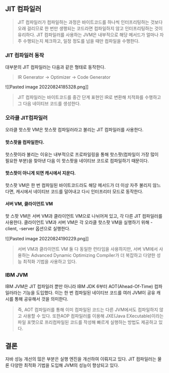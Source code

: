 ## JIT 컴파일러

> JIT 컴파일러가 컴파일하는 과정은 바이트코드를 하나씩 인터프리팅하는 것보다 오래 걸리므로 한 번만 생행되는 코드라면 컴파일하지 않고 인터프리팅하는 것이 유리하다. JIT 컴파일러를 사용하는 JVM은 내부적으로 해당 메서드가 얼마나 자주 수행되는지 체크하고, 일정 정도를 넘을 때만 컴파일을 수행한다.


### JIT 컴파일러 동작
대부분의 JIT 컴파일러는 다음과 같은 형태로 동작한다.

> IR Generator -> Optimizer -> Code Generator

![[Pasted image 20220824185328.png]]

> JIT 컴파일러는 바이트코드를 중간 단계 표현인 IR로 변환해 치적화를 수행하고 그 다음 네이티브 코드를 생성한다.

### 오라클 JIT컴파일러
오라클 핫스팟 VM은 핫스팟 컴파일러라고 불리는 JIT 컴파일러를 사용한다. 

#### 핫스팟을 컴파일한다.
핫스팟이라 불리는 이유는 내부적으로 프로파일링을 통해 핫스팟(컴파일이 가장 많이 필요한 부분)을 찾아낸 다음 이 핫스팟을 네이티브 코드로 컴파일하기 때문이다.

#### 핫스팟이 아니게 되면 캐시에서 지운다.
핫스팟 VM은 한 번 컴파일된 바이트코드라도 해당 메서드가 더 이상 자주 불리지 않느다면, 캐시에서 네이티브 코드를 덜어내고 다시 인터프리터 모드로 동작한다. 

#### 서버 VM, 클라이언트 VM
핫 스팟 VM은 서버 VM과  클라이언트 VM으로 나뉘어져 있고, 각 다른 JIT 컴파일러를 사용한다. 클라이언트 VM과 서버 VM은 각 오라클 핫스팟 VM을 실행하기 위해 -client, -server 옵션으로 실행한다.

![[Pasted image 20220824190229.png]]

> 서버 VM과 클라이언트 VM 둘 다 동일한 런타임을 사용하지만, 서버 VM에서 사용하는 Advanced Dynamic Optimizing Compiler가 더 복잡하고 다양한 성능 최적화 기법을 사용하고 있다.

###  IBM JVM
IBM JVM은 JIT 컴파일러 뿐만 아니라 IBM JDK 6부터 AOT(Ahead-Of-Time) 컴파일러라는 기능을 도입했다. 이는 한 번 컴파일된 네이티브 코드를 여러 JVM이 공유 캐시를 통해 공유해서 것을 의미한다. 

> 즉, AOT 컴파일러를 통해 이미 컴파일된 코드는 다른 JVM에서도 컴파일하지 않고 사용할 수 있다. 또한AOP 컴파일러를 이용해 JXE(Java EXecutable)이라는 파일 포맷으로 프리컴파일된 코드를 작성해 빠르게 실행하는 방법도 제공하고 있다.

## 결론
자바 성능 개선의 많은 부분은 실행 엔진을 개선하여 이뤄지고 있다. JIT 컴파일러는 물론 다양한 최적화 기법을 도입해 JVM의 성능이 향상되고 있다.